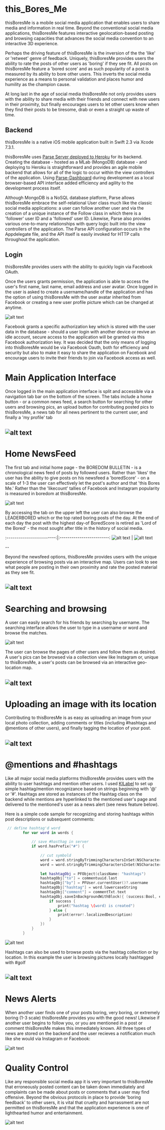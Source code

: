 # this_Bores_Me

thisBoresMe is a mobile social media application that enables users to share media and information in real time.  Beyond the conventional social media applications, thisBoresMe features interactive geolocation-based posting and browsing capacities that advances the social media convention to an interactive 3D experience.

Perhaps the driving feature of thisBoresMe is the inversion of the the 'like' or 'retweet' genre of feedback.  Uniquely, thisBoresMe provides users the ability to rate the posts of other users as 'boring' if they see fit.  All posts on thisBoresMe feature a 'bored score' and as such popularity of a post is measured by its ability to bore other users.  This inverts the social media experience as a means to personal validation and places humor and humility as the champion cause.

At long last in the age of social media thisBoresMe not only provides users with the ability to share media with their friends and connect with new users in their proximity, but finally encourages users to let other users know when they find their posts to be tiresome, drab or even a straight up waste of time.  

## Backend

thisBoresMe is a native iOS mobile application built in Swift 2.3 via Xcode 7.3.1.

thisBoresMe uses [Parse Server deployed to Heroku](https://devcenter.heroku.com/articles/deploying-a-parse-server-to-heroku) for its backend.  Creating the database - hosted as a MLab (MongoDB) database - and deploying to Heroku is straightforward and provides an agile mobile backend that allows for all of the logic to occur within the view controllers of the application. Using [Parse-Dashboard](https://github.com/ParsePlatform/parse-dashboard) during development as a local browser-based API interface added efficiency and agility to the development process itself.

Although MongoDB is a NoSQL database platform, Parse allows thisBoresMe embrace the self-relational User class much like the classic social media applications: a user can follow another user and via the creation of a unique instance of the Follow class in which there is a 'follower' user ID and a 'followed' user ID.  Likewise, Parse also provides various one-to-many relationships with query logic built into the view controllers of the application.  The Parse API configuration occurs in the Appdelegate file, and the API itself is easily invoked for HTTP calls throughout the application.


## Login

thisBoresMe provides users with the ability to quickly login via Facebook OAuth.  

Once the users grants permission, the application is able to access the user's first name, last name, email address and user avatar.  Once logged in the user is asked to create a username/handle of the application and has the option of using thisBoresMe with the user avatar inherited from Facebook or creating a new user profile picture which can be changed at anytime.

![alt text](gif1.gif)

Facebook grants a specific authorization key which is stored with the user data in the database - should a user login with another device or revive an idle account, secure access to the application will be granted via this Facebook authorization key.  It was decided that the only means of logging into thisBoresMe would be via Facebook Oauth, both for efficiency and security but also to make it easy to share the application on Facebook and encourage users to invite their friends to join via Facebook access as well.

# Main Application Interface

Once logged in the main application interface is split and accessible via a navigation tab bar on the bottom of the screen.  The tabs include a home button - or a common news feed, a search button for searching for other users and browsing pics, an upload button for contributing posted pics to thisBoresMe, a news tab for all news pertinent to the current user, and finally a 'my profile' tab

![alt text](gif.gif)
--


# Home NewsFeed

The first tab and initial home page - the BOREDOM BULLETIN - is a chronological news feed of posts by followed users.  Rather than 'likes' the user has the ability to give posts on his newsfeed a 'boredScore' - on a scale of 1-3 the user can effectively let the post's author and that 'this Bores Me.'  Rather than the 'likecount' tallies of Facebook and Instagram popularity is measured in boredom at thisBoresMe.

![alt text](gif5.gif)

By accessing the tab on the upper left the user can also browse the LEADERBORED which or the top rated boring posts of the day.  At the end of each day the post with the highest day-of BoredScore is retired as 'Lord of the Bored' - the most sought after title in the history of social media.


:-------------------------:|:-------------------------:
![alt text](gifB.gif)      |  ![alt text](tshirt.png)

--

Beyond the newsfeed options, thisBoresMe provides users with the unique experience of browsing posts via an interactive map.  Users can look to see what people are posting in their own proximity and rate the posted material as they see fit.

![alt text](gifA.gif)
--


# Searching and browsing 

A user can easily search for his friends by searching by username.  The searching interface allows the user to type in a username or word and browse the matches.

![alt text](gif2.gif)

The user can browse the pages of other users and follow them as desired. A user's pics can be browsed via a collection view like Instagram or, unique to thisBoresMe, a user's posts can be browsed via an interactive geo-location map.

![alt text](gif3.gif)
--


# Uploading an image with its location

Contributing to thisBoresMe is as easy as uploading an image from your local photo collection, adding comments or titles (including #hashtags and @mentions of other users), and finally tagging the location of your post.

![alt text](gif7.gif)
--


# @mentions and #hashtags

Like all major social media platforms thisBoresMe provides users with the ability to user hashtags and mention other users. I used [KILabel](https://github.com/Krelborn/KILabel) to set up simple hashtag/mention recognizance based on strings beginning with '@' or '#'.  Hashtags are stored as instances of the Hashtag class on the backend while mentions are hyperlinked to the mentioned user's page and delivered to the mentioned's user as a news alert (see news feature below).

Here is a simple code sample for recognizing and storing hashtags within post descriptions or subsequent comments:



```swift
 // define hashtag'd word
        for var word in words {
            
            // save #hasthag in server
            if word.hasPrefix("#") {
                
                // cut symbold
                word = word.stringByTrimmingCharactersInSet(NSCharacterSet.punctuationCharacterSet())
                word = word.stringByTrimmingCharactersInSet(NSCharacterSet.symbolCharacterSet())
                
                let hashtagObj = PFObject(className: "hashtags")
                hashtagObj["to"] = commentuuid.last
                hashtagObj["by"] = PFUser.currentUser()?.username
                hashtagObj["hashtag"] = word.lowercaseString
                hashtagObj["comment"] = commentTxt.text
                hashtagObj.saveInBackgroundWithBlock({ (success:Bool, error:NSError?) -> Void in
                    if success {
                        print("hashtag \(word) is created")
                    } else {
                        print(error!.localizedDescription)
                    }
                })
            }
        }
```

![alt text](gif8.gif)

Hashtags can also be used to browse posts via the hashtag collection or by location.  In this example the user is browsing pictures locally hashtagged with #golf

![alt text](gif4.gif)
--


# News Alerts	

When another user finds one of your posts boring, very boring, or extremely boring (1-3 scale) thisBoresMe provides you with the good news!  Likewise if another user begins to follow you, or you are mentioned in a post or comment thisBoresMe makes this immediately known.  All three types of news are stored on the backend and the user recieves a notification much like she would via Instagram or Facebook:

![alt text](gif9.gif)



# Quality Control

Like any responsible social media app it is very important to thisBoresMe that erroneously posted content can be taken down immediately and complaints can be made about posts or comments that a user may find offensive.  Beyond the obvious protocols in place to provide 'boring feedback' to other users, it is vital that cruelty and harrassment are not permitted on thisBoresMe and that the application experience is one of lighthearted humor and entertainment.

![alt text](gif10.gif)







